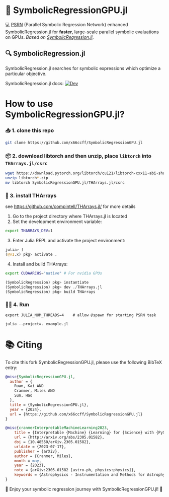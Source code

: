 # 🚀 SymbolicRegressionGPU.jl 

💻 [PSRN](https://github.com/intell-sci-comput/PTS) (Parallel Symbolic Regression Network) enhanced SymbolicRegression.jl for **faster**, large-scale parallel symbolic evaluations on GPUs. _Based on [SymbolicRegression.jl](https://github.com/MilesCranmer/SymbolicRegression.jl)_.

<!-- prettier-ignore-start -->


## 🔍 SymbolicRegression.jl

SymbolicRegression.jl searches for symbolic expressions which optimize a particular objective.

SymbolicRegression.jl docs:
[![Dev](https://img.shields.io/badge/docs-dev-blue.svg)](https://ai.damtp.cam.ac.uk/symbolicregression/dev/)

# How to use SymbolicRegressionGPU.jl?

### 📥 1. clone this repo 

```bash
git clone https://github.com/x66ccff/SymbolicRegressionGPU.jl
```

### 📦 2. download libtorch and then unzip, place `libtorch` into `THArrays.jl/csrc`
```bash
wget https://download.pytorch.org/libtorch/cu121/libtorch-cxx11-abi-shared-with-deps-2.1.0%2Bcu121.zip
unzip libtorch*.zip
mv libtorch SymbolicRegressionGPU.jl/THArrays.jl/csrc
```
### 🔧 3. install THArrays 
see https://github.com/compintell/THArrays.jl/ for more details

1. Go to the project directory where THArrays.jl is located
2. Set the development environment variable:
```bash
export THARRAYS_DEV=1
```
3. Enter Julia REPL and activate the project environment:
```julia
julia> ]
(@v1.x) pkg> activate .
```
4. Install and build THArrays:

```bash
export CUDAARCHS="native" # For nvidia GPUs
```

```julia
(SymbolicRegression) pkg> instantiate
(SymbolicRegression) pkg> dev ./THArrays.jl
(SymbolicRegression) pkg> build THArrays
```
### 🏃‍♂️ 4. Run 
```
export JULIA_NUM_THREADS=4    # allow @spawn for starting PSRN task

julia --project=. example.jl
```

# 📚 Citing 

To cite this fork SymbolicRegressionGPU.jl, please use the following BibTeX entry:

```bibtex
@misc{SymbolicRegressionGPU.jl,
  author = {
    Ruan, Kai AND
    Cranmer, Miles AND
    Sun, Hao
  },
  title = {SymbolicRegressionGPU.jl}, 
  year = {2024},
  url = {https://github.com/x66ccff/SymbolicRegressionGPU.jl}
}
```

```bibtex
@misc{cranmerInterpretableMachineLearning2023,
    title = {Interpretable {Machine} {Learning} for {Science} with {PySR} and {SymbolicRegression}.jl},
    url = {http://arxiv.org/abs/2305.01582},
    doi = {10.48550/arXiv.2305.01582},
    urldate = {2023-07-17},
    publisher = {arXiv},
    author = {Cranmer, Miles},
    month = may,
    year = {2023},
    note = {arXiv:2305.01582 [astro-ph, physics:physics]},
    keywords = {Astrophysics - Instrumentation and Methods for Astrophysics, Computer Science - Machine Learning, Computer Science - Neural and Evolutionary Computing, Computer Science - Symbolic Computation, Physics - Data Analysis, Statistics and Probability},
}
```

🎉 Enjoy your symbolic regression journey with SymbolicRegressionGPU.jl! 🎉
